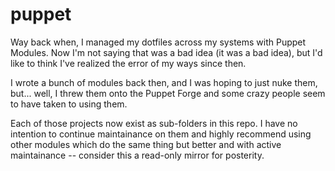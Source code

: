 # puppet
Way back when, I managed my dotfiles across my systems with Puppet Modules. Now
I'm not saying that was a bad idea (it was a bad idea), but I'd like to think
I've realized the error of my ways since then.

I wrote a bunch of modules back then, and I was hoping to just nuke them,
but... well, I threw them onto the Puppet Forge and some crazy people seem to
have taken to using them.

Each of those projects now exist as sub-folders in this repo. I have no
intention to continue maintainance on them and highly recommend using other
modules which do the same thing but better and with active maintainance --
consider this a read-only mirror for posterity.

